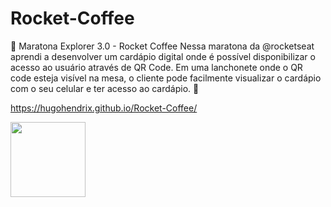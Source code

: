 # Rocket-Coffee
 
🚀 Maratona Explorer 3.0  - Rocket Coffee
Nessa maratona da @rocketseat aprendi a desenvolver um cardápio digital onde é possível disponibilizar o acesso ao  usuário através de QR Code. Em uma lanchonete onde o QR code esteja visível na mesa, o cliente pode facilmente visualizar o cardápio com o seu celular e ter acesso ao cardápio.  🤩

https://hugohendrix.github.io/Rocket-Coffee/
<div>
   <img src="https://user-images.githubusercontent.com/75282590/183986987-e80f1051-aa8c-4fb2-bdb2-a1a41ddf8c89.png" width="120px">
</div>

